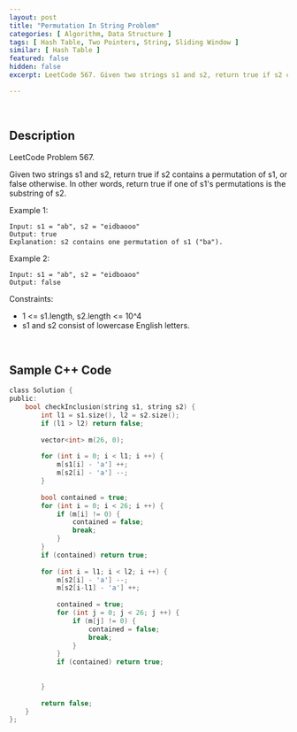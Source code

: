 ```yaml
---
layout: post
title: "Permutation In String Problem"
categories: [ Algorithm, Data Structure ]
tags: [ Hash Table, Two Pointers, String, Sliding Window ]
similar: [ Hash Table ]
featured: false
hidden: false
excerpt: LeetCode 567. Given two strings s1 and s2, return true if s2 contains a permutation of s1, or false otherwise.

---
```


<br />

## Description

LeetCode Problem 567.

Given two strings s1 and s2, return true if s2 contains a permutation of s1, or false otherwise.
In other words, return true if one of s1's permutations is the substring of s2.

Example 1:
```
Input: s1 = "ab", s2 = "eidbaooo"
Output: true
Explanation: s2 contains one permutation of s1 ("ba").
```

Example 2:
```
Input: s1 = "ab", s2 = "eidboaoo"
Output: false
```

Constraints:
* 1 <= s1.length, s2.length <= 10^4
* s1 and s2 consist of lowercase English letters.

<br />

## Sample C++ Code


```c
class Solution {
public:    
    bool checkInclusion(string s1, string s2) {
        int l1 = s1.size(), l2 = s2.size();
        if (l1 > l2) return false;
        
        vector<int> m(26, 0);
        
        for (int i = 0; i < l1; i ++) {
            m[s1[i] - 'a'] ++;
            m[s2[i] - 'a'] --;
        }
        
        bool contained = true;
        for (int i = 0; i < 26; i ++) {
            if (m[i] != 0) {
                contained = false;
                break;
            }
        }
        if (contained) return true;
        
        for (int i = l1; i < l2; i ++) {
            m[s2[i] - 'a'] --;
            m[s2[i-l1] - 'a'] ++;
            
            contained = true;
            for (int j = 0; j < 26; j ++) {
                if (m[j] != 0) {
                    contained = false;
                    break;
                }
            }
            if (contained) return true;
            
            
        }
        
        return false;
    }
};
```


